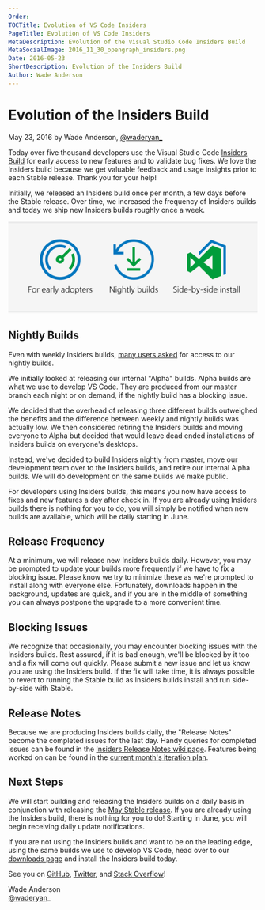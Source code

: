 ```yaml
---
Order:
TOCTitle: Evolution of VS Code Insiders
PageTitle: Evolution of VS Code Insiders
MetaDescription: Evolution of the Visual Studio Code Insiders Build
MetaSocialImage: 2016_11_30_opengraph_insiders.png
Date: 2016-05-23
ShortDescription: Evolution of the Insiders Build
Author: Wade Anderson
---
```


# Evolution of the Insiders Build

May 23, 2016 by Wade Anderson, [@waderyan_](https://twitter.com/waderyan_)

Today over five thousand developers use the Visual Studio Code [Insiders Build](https://code.visualstudio.com/blogs/2016/02/01/introducing_insiders_build) for early access to new features and to validate bug fixes. We love the Insiders build because we get valuable feedback and usage insights prior to each Stable release. Thank you for your help!

Initially, we released an Insiders build once per month, a few days before the Stable release. Over time, we increased the frequency of Insiders builds and today we ship new Insiders builds roughly once a week.

![value prop of insiders](value_props.svg)

## Nightly Builds

Even with weekly Insiders builds, [many users asked](https://github.com/Microsoft/vscode/issues/5453) for access to our nightly builds.

We initially looked at releasing our internal "Alpha" builds. Alpha builds are what we use to develop VS Code. They are produced from our master branch each night or on demand, if the nightly build has a blocking issue.

We decided that the overhead of releasing three different builds outweighed the benefits and the difference between weekly and nightly builds was actually low. We then considered retiring the Insiders builds and moving everyone to Alpha but decided that would leave dead ended installations of Insiders builds on everyone's desktops.

Instead, we've decided to build Insiders nightly from master, move our development team over to the Insiders builds, and retire our internal Alpha builds. We will do development on the same builds we make public.

For developers using Insiders builds, this means you now have access to fixes and new features a day after check in. If you are already using Insiders builds there is nothing for you to do, you will simply be notified when new builds are available, which will be daily starting in June.

## Release Frequency

At a minimum, we will release new Insiders builds daily. However, you may be prompted to update your builds more frequently if we have to fix a blocking issue. Please know we try to minimize these as we're prompted to install along with everyone else. Fortunately, downloads happen in the background, updates are quick, and if you are in the middle of something you can always postpone the upgrade to a more convenient time.

## Blocking Issues

We recognize that occasionally, you may encounter blocking issues with the Insiders builds. Rest assured, if it is bad enough, we'll be blocked by it too and a fix will come out quickly. Please submit a new issue and let us know you are using the Insiders build. If the fix will take time, it is always possible to revert to running the Stable build as Insiders builds install and run side-by-side with Stable.

## Release Notes

Because we are producing Insiders builds daily, the "Release Notes" become the completed issues for the last day. Handy queries for completed issues can be found in the [Insiders Release Notes wiki page](https://github.com/Microsoft/vscode/wiki/Insiders-Release-Notes). Features being worked on can be found in the [current month's iteration plan](https://github.com/Microsoft/vscode/issues?utf8=%E2%9C%93&q=is%3Aissue+label%3Aiteration-plan+).

## Next Steps

We will start building and releasing the Insiders builds on a daily basis in conjunction with releasing the [May Stable release](https://github.com/Microsoft/vscode/issues/6105). If you are already using the Insiders build, there is nothing for you to do! Starting in June, you will begin receiving daily update notifications.

If you are not using the Insiders builds and want to be on the leading edge, using the same builds we use to develop VS Code, head over to our [downloads page](/insiders) and install the Insiders build today.

See you on [GitHub](https://github.com/Microsoft/vscode), [Twitter](https://go.microsoft.com/fwlink/?LinkID=533687), and [Stack Overflow](https://stackoverflow.com/questions/tagged/vscode)!

Wade Anderson <br>
[@waderyan_](https://twitter.com/waderyan_)

